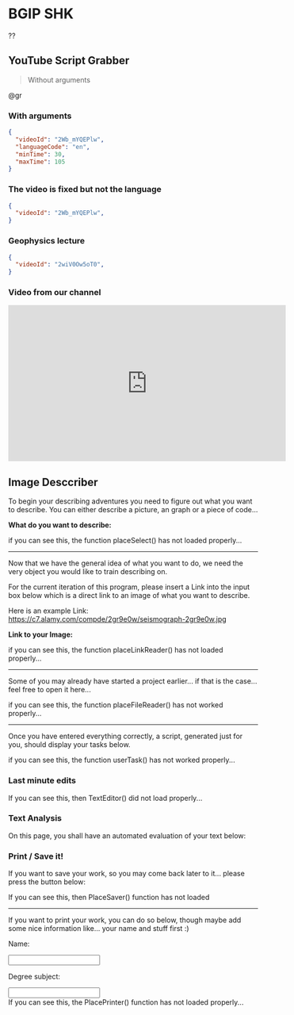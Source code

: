 <!--
author:   Mark Jacob
email:    Mark.Jacob@iuz.tu-freiberg.de
version:  0.1.0
language: en
narrator: UK English Female

comment:  This simple description of your course.
          Multiline is also okay.

link:     https://cdn.jsdelivr.net/chartist.js/latest/chartist.min.css

script:   https://cdn.jsdelivr.net/chartist.js/latest/chartist.min.js

script: https://nethiri.github.io/YTScriptGrabber/LiaScriptVersion/base.js
script: https://nethiri.github.io/YTScriptGrabber/LiaScriptVersion/consys.js
script: https://nethiri.github.io/YTScriptGrabber/LiaScriptVersion/grabber.js
script: https://nethiri.github.io/YTScriptGrabber/LiaScriptVersion/grabber-lia-bridge.js
script: https://nethiri.github.io/YTScriptGrabber/LiaScriptVersion/lul-lia-bridge.js
script: https://nethiri.github.io/YTScriptGrabber/LiaScriptVersion/lul.js
link: https://cdn.jsdelivr.net/gh/nethiri/YTScriptGrabber@main/LiaScriptVersion/lul.css
link: https://cdn.jsdelivr.net/gh/nethiri/YTScriptGrabber@main/LiaScriptVersion/consys.css

script: https://cdn.jsdelivr.net/gh/Nethiri/EnglishImageDescriber@main/LiaScriptImageDescriber/imageDescriberFunctions.js
script: https://cdn.jsdelivr.net/gh/Nethiri/EnglishImageDescriber@main/LiaScriptImageDescriber/ImageDescriber.js
script: https://cdn.jsdelivr.net/gh/Nethiri/EnglishImageDescriber@main/LiaScriptImageDescriber/userTasks.js

link: https://cdn.jsdelivr.net/gh/Nethiri/EnglishImageDescriber@main/LiaScriptImageDescriber/style.css
link: https://cdn.jsdelivr.net/gh/Nethiri/EnglishImageDescriber@main/LiaScriptImageDescriber/print.css

script: https://cdn.jsdelivr.net/gh/kaptn-seebar/english-lia@latest/base.js
import: https://raw.githubusercontent.com/liaTemplates/TextAnalysis/main/README.md

test: @Textanalysis.FULL

@gr: @grabber({})

@grabber
<script id="script_@uid" input="hidden">
  window['grabberArg'] = @0;
</script>
@startgrabber(@uid)
@end

@startgrabber
<script id="script_@uid" input="hidden">
  window['grabberUid'] = 'id_@0';
  setTimeout(function() {
    startGrabber();
  }, 100);
</script>
<div id='id_@0'></div>
@end

-->

# BGIP SHK

??[](https://tu-freiberg.de/presse/geophysik-studieren-und-netzwerken)

## YouTube Script Grabber

> Without arguments

@gr

### With arguments

```json @grabber
{
  "videoId": "2Wb_mYQEPlw",
  "languageCode": "en",
  "minTime": 30,
  "maxTime": 105
}
```

### The video is fixed but not the language

```json @grabber
{
  "videoId": "2Wb_mYQEPlw",
}
```

### Geophysics lecture

```json @grabber
{
  "videoId": "2wiV0Ow5oT0",
}
```

### Video from our channel

<iframe src="https://video.tu-freiberg.de/media/embed?key=596b876085d90d5d035205af757d424a&width=560&height=315&autoplay=false&controls=true&autolightsoff=false&loop=false&chapters=false&playlist=false&related=false&responsive=false&t=0" data-src="" class="iframeLoaded" width="560" height="315" frameborder="0" allowfullscreen="allowfullscreen" allowtransparency="true" scrolling="no" aria-label="media embed code" style=""></iframe>


## Image Desccriber

To begin your describing adventures you need to figure out what you want to describe.
You can either describe a picture, an graph or a piece of code...

**What do you want to describe:**

<div id="TypeSelectorPlace">if you can see this, the function placeSelect() has not loaded properly...</div>

<script>placeSelect();</script>

---
Now that we have the general idea of what you want to do, we need the very object you would like to train describing on.  

For the current iteration of this program, please insert a Link into the input box below which is a direct link to an image of what you want to describe.

Here is an example Link: https://c7.alamy.com/compde/2gr9e0w/seismograph-2gr9e0w.jpg

**Link to your Image:**
<div id="ImageLinkPlace">if you can see this, the function placeLinkReader() has not loaded properly... </div>

<script>placeLinkReader();</script>

---
Some of you may already have started a project earlier... if that is the case... feel free to open it here...
<div id="FileReaderPlace">if you can see this, the function placeFileReader() has not worked properly...</div>

<script>placeFileReader()</script>

---

Once you have entered everything correctly, a script, generated just for you, should display your tasks below.

<div id="UserTaskPlace">if you can see this, the function userTask() has not worked properly...</div>

<script modify="false">
setTimeout(function() {
    document.getElementById("UserTaskPlace").innerHTML = "";
    document.getElementById("LaunchButton").onclick = function() {
        ImgUrlLink = document.getElementById("LinkTextBox").value;
        send.liascript(userTask());
    }
    document.getElementById("LinkTextBox").addEventListener("change", function() {
        ImgUrlLink = document.getElementById("LinkTextBox").value;
        send.liascript(userTask());
    });
    if(ImgUrlLink != undefined){
        send.liascript(userTask());
    }

}, 1000);
"";
</script>

### Last minute edits

<div id="TextEditor">If you can see this, then TextEditor() did not load properly... </div>

<script>TextEditor()</script>

### Text Analysis

On this page, you shall have an automated evaluation of your text below:
<div id="TestPlace"></div>

<script> PlaceTest() </script>

### Print / Save it!

If you want to save your work, so you may come back later to it... please press the button below:
<div id="Saver">If you can see this, then PlaceSaver() function has not loaded</div>
<script>PlaceSaver()</script>

---

If you want to print your work, you can do so below, though maybe add some nice information like... your name and stuff first :)

Name:

<input id="NameBox" oninput="OnNameChange(this)">

Degree subject:

<input id="MatBox" oninput="OnNameChange(this)">



<div id="Printer">If you can see this, the PlacePrinter() function has not loaded properly...</div>

<script> PlacePrinter() </script>


